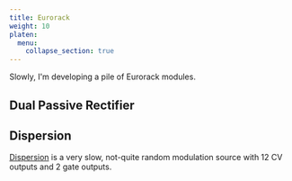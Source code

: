 ```yaml
---
title: Eurorack
weight: 10
platen:
  menu:
    collapse_section: true
---
```


Slowly, I'm developing a pile of Eurorack modules. 

## Dual Passive Rectifier

## Dispersion
[Dispersion](Dispersion.md) is a very slow, not-quite random modulation source with 12 CV outputs and 2 gate outputs.


[2]: tricks.md
[3]: resting.md
